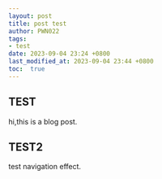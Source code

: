 ```yaml
---
layout: post
title: post test
author: PWN022
tags:
- test
date: 2023-09-04 23:24 +0800
last_modified_at: 2023-09-04 23:44 +0800
toc:  true
---
```


## TEST
hi,this is a blog post.

## TEST2
test navigation effect.
